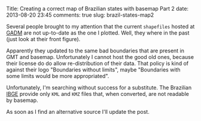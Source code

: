 Title: Creating a correct map of Brazilian states with basemap Part 2
date:  2013-08-20 23:45
comments: true
slug: brazil-states-map2

Several people brought to my attention that the current `shapefiles` hosted at
[GADM](http://www.gadm.org/) are not up-to-date as the one I plotted.  Well,
they where in the past (just look at their front figure).

Apparently they updated to the same bad boundaries that are present in GMT
and basemap.  Unfortunately I cannot host the good old ones, because their
license do do allow re-distribution of their data.  That policy is kind of
against their logo "Boundaries without limits", maybe "Boundaries with some
limits would be more appropriated".

Unfortunately, I'm searching without success for a substitute.  The Brazilian
[IBGE](http://www.ibge.gov.br/english/) provide only `KML` and `KMZ` files that,
when converted, are not readable by basemap.

As soon as I find an alternative source I'll update the post.

